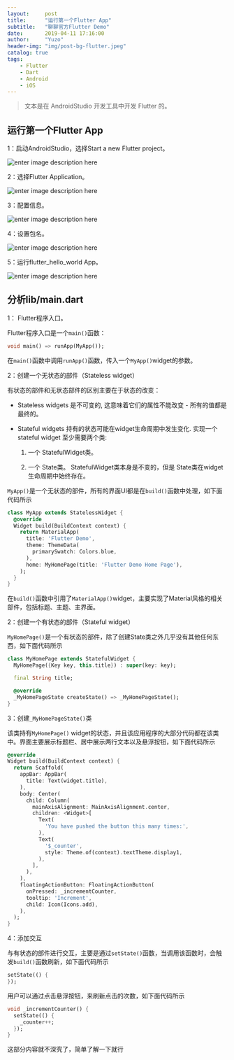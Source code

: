 ```yaml
---
layout:     post
title:      "运行第一个Flutter App"
subtitle:   "聊聊官方Flutter Demo"
date:       2019-04-11 17:16:00
author:     "Yuzo"
header-img: "img/post-bg-flutter.jpeg"
catalog: true
tags:
    - Flutter
    - Dart
    - Android
    - iOS
---
```


> 文本是在 AndroidStudio 开发工具中开发 Flutter 的。


## 运行第一个Flutter App

1：启动AndroidStudio，选择Start a new Flutter project。

![enter image description here](https://user-gold-cdn.xitu.io/2019/4/30/16a6d1ac7371d2c9?w=463&h=425&f=png&s=23044)

2：选择Flutter Application。

![enter image description here](https://user-gold-cdn.xitu.io/2019/4/30/16a6d1ac73d0400c?w=559&h=456&f=png&s=50726)

3：配置信息。

![enter image description here](https://user-gold-cdn.xitu.io/2019/4/30/16a6d1ac742b6ffd?w=561&h=455&f=png&s=49741)

4：设置包名。

![enter image description here](https://user-gold-cdn.xitu.io/2019/4/30/16a6d1ac7380d4e7?w=560&h=455&f=png&s=55831)

5：运行flutter_hello_world App。

![enter image description here](https://user-gold-cdn.xitu.io/2019/4/30/16a6d1ac738d9552?w=960&h=508&f=png&s=240709)

## 分析lib/main.dart

1： Flutter程序入口。

Flutter程序入口是一个`main()`函数：

```dart
void main() => runApp(MyApp());
```

在`main()`函数中调用`runApp()`函数，传入一个`MyApp()`widget的参数。

2：创建一个无状态的部件（Stateless widget）

有状态的部件和无状态部件的区别主要在于状态的改变：

- Stateless widgets 是不可变的, 这意味着它们的属性不能改变 - 所有的值都是最终的。

- Stateful widgets 持有的状态可能在widget生命周期中发生变化. 实现一个 stateful widget 至少需要两个类:

  1. 一个 StatefulWidget类。

  2. 一个 State类。 StatefulWidget类本身是不变的，但是 State类在widget生命周期中始终存在。


`MyApp()`是一个无状态的部件，所有的界面UI都是在`build()`函数中处理，如下面代码所示

```dart
class MyApp extends StatelessWidget {
  @override
  Widget build(BuildContext context) {
    return MaterialApp(
      title: 'Flutter Demo',
      theme: ThemeData(
        primarySwatch: Colors.blue,
      ),
      home: MyHomePage(title: 'Flutter Demo Home Page'),
    );
  }
}
```

在`build()`函数中引用了`MaterialApp()`widget，主要实现了Material风格的相关部件，包括标题、主题、主界面。

2：创建一个有状态的部件（Stateful widget）

`MyHomePage()`是一个有状态的部件，除了创建State类之外几乎没有其他任何东西，如下面代码所示

```dart
class MyHomePage extends StatefulWidget {
  MyHomePage({Key key, this.title}) : super(key: key);

  final String title;

  @override
  _MyHomePageState createState() => _MyHomePageState();
}
```

3：创建`_MyHomePageState()`类

该类持有`MyHomePage()` widget的状态，并且该应用程序的大部分代码都在该类中。界面主要展示标题栏、居中展示两行文本以及悬浮按钮，如下面代码所示

```dart
@override
Widget build(BuildContext context) {
  return Scaffold(
    appBar: AppBar(
      title: Text(widget.title),
    ),
    body: Center(
      child: Column(
        mainAxisAlignment: MainAxisAlignment.center,
        children: <Widget>[
          Text(
            'You have pushed the button this many times:',
          ),
          Text(
            '$_counter',
            style: Theme.of(context).textTheme.display1,
          ),
        ],
      ),
    ),
    floatingActionButton: FloatingActionButton(
      onPressed: _incrementCounter,
      tooltip: 'Increment',
      child: Icon(Icons.add),
    ),
  );
}
```

4：添加交互

与有状态的部件进行交互，主要是通过`setState()`函数，当调用该函数时，会触发`build()`函数刷新，如下面代码所示

```dart
setState(() {
});
```

用户可以通过点击悬浮按钮，来刷新点击的次数，如下面代码所示

```dart
void _incrementCounter() {
  setState(() {
    _counter++;
  });
}
```

这部分内容就不深究了，简单了解一下就行